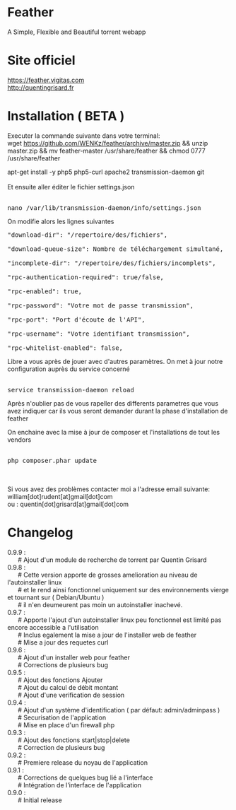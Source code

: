 Feather
========================

A Simple, Flexible and Beautiful torrent webapp

Site officiel
========================
https://feather.vigitas.com<br/>
http://quentingrisard.fr

Installation ( BETA )
========================

Executer la commande suivante dans votre terminal:<br>
wget https://github.com/WENKz/feather/archive/master.zip && unzip master.zip && mv feather-master /usr/share/feather && chmod 0777 /usr/share/feather

apt-get install -y php5 php5-curl apache2 transmission-daemon git<br/><br/>
Et ensuite aller éditer le fichier settings.json<br/><br/>
<pre>
nano /var/lib/transmission-daemon/info/settings.json
</pre>
On modifie alors les lignes suivantes
<pre>
"download-dir": "/repertoire/des/fichiers",<br/>
"download-queue-size": Nombre de téléchargement simultané,<br/>
"incomplete-dir": "/repertoire/des/fichiers/incomplets",<br/>
"rpc-authentication-required": true/false,<br/>
"rpc-enabled": true,<br/>
"rpc-password": "Votre mot de passe transmission",<br/>
"rpc-port": "Port d'écoute de l'API",<br/>
"rpc-username": "Votre identifiant transmission",<br/>
"rpc-whitelist-enabled": false,
</pre>
Libre a vous après de jouer avec d'autres paramètres. On met à jour notre configuration auprès du service concerné<br/><br/>
<pre>
service transmission-daemon reload
</pre>
Après n'oublier pas de vous rapeller des differents parametres que vous avez indiquer car ils vous seront demander durant la phase d'installation de feather<br/>

On enchaine avec la mise à jour de composer et l'installations de tout les vendors<br/><br/>
<pre>
php composer.phar update
</pre>
<br/><br/>
Si vous avez des problèmes contacter moi a l'adresse email suivante: william[dot]rudent[at]gmail[dot]com <br/>ou : quentin[dot]grisard[at]gmail[dot]com

Changelog
========================
0.9.9 : <br/>
&nbsp;&nbsp;&nbsp;&nbsp;&nbsp;&nbsp;# Ajout d'un module de recherche de torrent par Quentin Grisard<br/>
0.9.8 :<br/>
&nbsp;&nbsp;&nbsp;&nbsp;&nbsp;&nbsp;# Cette version apporte de grosses amelioration au niveau de l'autoinstaller linux<br/>
&nbsp;&nbsp;&nbsp;&nbsp;&nbsp;&nbsp;# et le rend ainsi fonctionnel uniquement sur des environnements vierge et tournant sur ( Debian/Ubuntu )<br/>
&nbsp;&nbsp;&nbsp;&nbsp;&nbsp;&nbsp;# il n'en  deumeurent pas moin un autoinstaller inachevé.<br/>
0.9.7 :<br/>
&nbsp;&nbsp;&nbsp;&nbsp;&nbsp;&nbsp;# Apporte l'ajout d'un autoinstaller linux peu fonctionnel est limité pas encore accessible a l'utilisation<br/>
&nbsp;&nbsp;&nbsp;&nbsp;&nbsp;&nbsp;# Inclus egalement la mise a jour de l'installer web de feather<br/>
&nbsp;&nbsp;&nbsp;&nbsp;&nbsp;&nbsp;# Mise a jour des requetes curl<br/>
0.9.6 :<br/>
&nbsp;&nbsp;&nbsp;&nbsp;&nbsp;&nbsp;# Ajout d'un installer web pour feather<br/>
&nbsp;&nbsp;&nbsp;&nbsp;&nbsp;&nbsp;# Corrections de plusieurs bug<br/>
0.9.5 :<br/>
&nbsp;&nbsp;&nbsp;&nbsp;&nbsp;&nbsp;# Ajout des fonctions Ajouter<br/>
&nbsp;&nbsp;&nbsp;&nbsp;&nbsp;&nbsp;# Ajout du calcul de débit montant<br/>
&nbsp;&nbsp;&nbsp;&nbsp;&nbsp;&nbsp;# Ajout d'une verification de session<br/>
0.9.4 :<br/>
&nbsp;&nbsp;&nbsp;&nbsp;&nbsp;&nbsp;# Ajout d'un système d'identification ( par défaut: admin/adminpass )<br/>
&nbsp;&nbsp;&nbsp;&nbsp;&nbsp;&nbsp;# Securisation de l'application<br/>
&nbsp;&nbsp;&nbsp;&nbsp;&nbsp;&nbsp;# Mise en place d'un firewall php<br/>
0.9.3 :<br/>
&nbsp;&nbsp;&nbsp;&nbsp;&nbsp;&nbsp;# Ajout des fonctions start|stop|delete<br/>
&nbsp;&nbsp;&nbsp;&nbsp;&nbsp;&nbsp;# Correction de plusieurs bug<br/>
0.9.2 :<br/>
&nbsp;&nbsp;&nbsp;&nbsp;&nbsp;&nbsp;# Premiere release du noyau de l'application<br/>
0.9.1 :<br/>
&nbsp;&nbsp;&nbsp;&nbsp;&nbsp;&nbsp;# Corrections de quelques bug lié a l'interface<br/>
&nbsp;&nbsp;&nbsp;&nbsp;&nbsp;&nbsp;# Intégration de l'interface de l'application<br/>
0.9.0 :<br/>
&nbsp;&nbsp;&nbsp;&nbsp;&nbsp;&nbsp;# Initial release<br/>